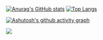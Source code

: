[![Anurag's GitHub stats](https://github-readme-stats.vercel.app/api?username=raghunath704&show_icons=true&theme=discord_old_blurple&count_private=true)](https://github.com/anuraghazra/github-readme-stats)    [![Top Langs](https://github-readme-stats.vercel.app/api/top-langs/?username=raghunath704&show_icons=true&theme=discord_old_blurple)](https://github.com/anuraghazra/github-readme-stats)

[![Ashutosh's github activity graph](https://activity-graph.herokuapp.com/graph?username=raghunath704&theme=github)](https://github.com/ashutosh00710/github-readme-activity-graph)

![](https://komarev.com/ghpvc/?username=raghunath704&color=blueviolet&style=flat)
